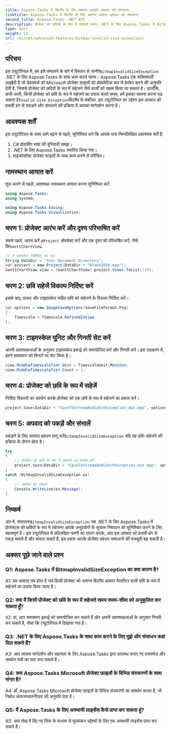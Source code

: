 ```yaml
---
title: Aspose.Tasks में बिटमैप के लिए अमान्य आकार अपवाद को संभालना
linktitle: Aspose.Tasks में बिटमैप के लिए अमान्य आकार अपवाद को संभालना
second_title: Aspose.Tasks .NET API
description: प्रोजेक्ट को छवियों के रूप में सहेजते समय .NET के लिए Aspose.Tasks में BitmapInvalidSizeException को संभालने का तरीका जानें। चरण-दर-चरण मार्गदर्शन के साथ व्यापक ट्यूटोरियल।
type: docs
weight: 22
url: /hi/net/advanced-features/bitmap-invalid-size-exception/
---
```

## परिचय

 इस ट्यूटोरियल में, हम इसे संभालने के बारे में विस्तार से जानेंगे`BitmapInvalidSizeException` .NET के लिए Aspose.Tasks के साथ काम करते समय। Aspose.Tasks एक शक्तिशाली लाइब्रेरी है जो डेवलपर्स को Microsoft प्रोजेक्ट फ़ाइलों को प्रोग्रामेटिक रूप से हेरफेर करने की अनुमति देती है, जिससे प्रोजेक्ट को छवियों के रूप में सहेजने जैसे कार्यों को सक्षम किया जा सकता है। हालाँकि, कभी-कभी, किसी प्रोजेक्ट को छवि के रूप में सहेजने का प्रयास करते समय, हमें इसका सामना करना पड़ सकता है`Invalid Size Exception`बिटमैप से संबंधित. इस ट्यूटोरियल का उद्देश्य इस अपवाद को प्रभावी ढंग से पकड़ने और संभालने की प्रक्रिया में आपका मार्गदर्शन करना है।

## आवश्यक शर्तें

इस ट्यूटोरियल के साथ आगे बढ़ने से पहले, सुनिश्चित करें कि आपके पास निम्नलिखित आवश्यक शर्तें हैं:
1. C# प्रोग्रामिंग भाषा की बुनियादी समझ।
2. .NET के लिए Aspose.Tasks स्थापित किया गया।
3. माइक्रोसॉफ्ट प्रोजेक्ट फाइलों के साथ काम करने से परिचित।

## नामस्थान आयात करें

शुरू करने से पहले, आवश्यक नामस्थान आयात करना सुनिश्चित करें:
```csharp
using Aspose.Tasks;
using System;

using Aspose.Tasks.Saving;
using Aspose.Tasks.Visualization;

```

## चरण 1: प्रोजेक्ट आरंभ करें और दृश्य परिभाषित करें

 सबसे पहले, आरंभ करें a`Project` ऑब्जेक्ट करें और एक दृश्य को परिभाषित करें, जैसे कि`GanttChartView`.

```csharp
// वें दस्तावेज़ निर्देशिका का पथ.
String DataDir = "Your Document Directory";
var project = new Project(DataDir + "Blank2010.mpp");
GanttChartView view = (GanttChartView) project.Views.ToList()[0];
```

## चरण 2: छवि सहेजें विकल्प निर्दिष्ट करें

इसके बाद, प्रारूप और टाइमस्केल सहित छवि को सहेजने के विकल्प निर्दिष्ट करें।

```csharp
var options = new ImageSaveOptions(SaveFileFormat.Png)
{
    Timescale = Timescale.DefinedInView
};
```

## चरण 3: टाइमस्केल यूनिट और गिनती सेट करें

अपनी आवश्यकताओं के अनुसार टाइमस्केल इकाई को समायोजित करें और गिनती करें। इस उदाहरण में, हमने समयमान को मिनटों पर सेट किया है।

```csharp
view.MiddleTimescaleTier.Unit = TimescaleUnit.Minutes;
view.MiddleTimescaleTier.Count = 1;
```

## चरण 4: प्रोजेक्ट को छवि के रूप में सहेजें

निर्दिष्ट विकल्पों का उपयोग करके प्रोजेक्ट को एक छवि के रूप में सहेजने का प्रयास करें।

```csharp
project.Save(DataDir + "SaveToStreamAndCatchException_out.mpp", options);
```

## चरण 5: अपवाद को पकड़ें और संभालें

 पकड़ने के लिए अपवाद प्रबंधन लागू करें`BitmapInvalidSizeException` यदि यह छवि-सहेजने की प्रक्रिया के दौरान होता है।

```csharp
try
{
    // प्रोजेक्ट को छवि के रूप में सहेजने का प्रयास करें
    project.Save(DataDir + "SaveToStreamAndCatchException_out.mpp", options);
}
catch (BitmapInvalidSizeException ex)
{
    // अपवाद को संभालें
    Console.WriteLine(ex.Message);
}
```

## निष्कर्ष

 अंत में, संभालना`BitmapInvalidSizeException` जब .NET के लिए Aspose.Tasks में प्रोजेक्ट्स को छवियों के रूप में सहेजना आपके अनुप्रयोगों के सुचारू निष्पादन को सुनिश्चित करने के लिए महत्वपूर्ण है। इस ट्यूटोरियल में उल्लिखित चरणों का पालन करके, आप इस अपवाद को प्रभावी ढंग से पकड़ सकते हैं और संभाल सकते हैं, इस प्रकार आपके प्रोजेक्ट प्रबंधन समाधानों की मजबूती बढ़ सकती है।

## अक्सर पूछे जाने वाले प्रश्न

### Q1: Aspose.Tasks में BitmapInvalidSizeException का क्या कारण है?

A1: यह अपवाद तब होता है जब किसी प्रोजेक्ट को अमान्य बिटमैप आकार पैरामीटर वाली छवि के रूप में सहेजने का प्रयास किया जाता है।

### Q2: क्या मैं किसी प्रोजेक्ट को छवि के रूप में सहेजते समय समय-सीमा को अनुकूलित कर सकता हूँ?

उ2: हां, आप समयमान इकाई को समायोजित कर सकते हैं और अपनी आवश्यकताओं के अनुसार गिनती कर सकते हैं, जैसा कि ट्यूटोरियल में दिखाया गया है।

### Q3: .NET के लिए Aspose.Tasks के साथ काम करने के लिए मुझे और संसाधन कहां मिल सकते हैं?

A3: आप व्यापक मार्गदर्शन और सहायता के लिए Aspose.Tasks द्वारा उपलब्ध कराए गए दस्तावेज़ और समर्थन मंचों का पता लगा सकते हैं।

### Q4: क्या Aspose.Tasks Microsoft प्रोजेक्ट फ़ाइलों के विभिन्न संस्करणों के साथ संगत है?

A4: हाँ, Aspose.Tasks Microsoft प्रोजेक्ट फ़ाइलों के विभिन्न संस्करणों का समर्थन करता है, जो निर्बाध अंतरसंचालनीयता की अनुमति देता है।

### Q5: मैं Aspose.Tasks के लिए अस्थायी लाइसेंस कैसे प्राप्त कर सकता हूं?

A5: आप लेख में दिए गए लिंक के माध्यम से मूल्यांकन उद्देश्यों के लिए एक अस्थायी लाइसेंस प्राप्त कर सकते हैं।
